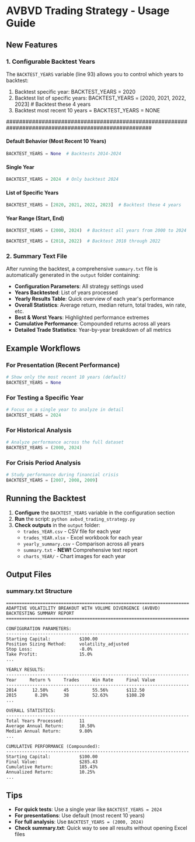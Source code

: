 # AVBVD Trading Strategy - Usage Guide

## New Features

### 1. Configurable Backtest Years

The `BACKTEST_YEARS` variable (line 93) allows you to control which years to backtest:

1. Backtest specific year: BACKTEST_YEARS = 2020
2. Backtest list of specific years: BACKTEST_YEARS = [2020, 2021, 2022, 2023]  # Backtest these 4 years
3. Backtest most recent 10 years = BACKTEST_YEARS = NONE

#####################################################################################################

#### Default Behavior (Most Recent 10 Years)
```python
BACKTEST_YEARS = None  # Backtests 2014-2024
```

#### Single Year
```python
BACKTEST_YEARS = 2024  # Only backtest 2024
```

#### List of Specific Years
```python
BACKTEST_YEARS = [2020, 2021, 2022, 2023]  # Backtest these 4 years
```

#### Year Range (Start, End)
```python
BACKTEST_YEARS = (2000, 2024)  # Backtest all years from 2000 to 2024
```

```python
BACKTEST_YEARS = (2018, 2022)  # Backtest 2018 through 2022
```

### 2. Summary Text File

After running the backtest, a comprehensive `summary.txt` file is automatically generated in the `output` folder containing:

- **Configuration Parameters**: All strategy settings used
- **Years Backtested**: List of years processed
- **Yearly Results Table**: Quick overview of each year's performance
- **Overall Statistics**: Average return, median return, total trades, win rate, etc.
- **Best & Worst Years**: Highlighted performance extremes
- **Cumulative Performance**: Compounded returns across all years
- **Detailed Trade Statistics**: Year-by-year breakdown of all metrics

## Example Workflows

### For Presentation (Recent Performance)
```python
# Show only the most recent 10 years (default)
BACKTEST_YEARS = None
```

### For Testing a Specific Year
```python
# Focus on a single year to analyze in detail
BACKTEST_YEARS = 2024
```

### For Historical Analysis
```python
# Analyze performance across the full dataset
BACKTEST_YEARS = (2000, 2024)
```

### For Crisis Period Analysis
```python
# Study performance during financial crisis
BACKTEST_YEARS = [2007, 2008, 2009]
```

## Running the Backtest

1. **Configure** the `BACKTEST_YEARS` variable in the configuration section
2. **Run** the script: `python avbvd_trading_strategy.py`
3. **Check outputs** in the `output` folder:
   - `trades_YEAR.csv` - CSV file for each year
   - `trades_YEAR.xlsx` - Excel workbook for each year
   - `yearly_summary.csv` - Comparison across all years
   - `summary.txt` - **NEW!** Comprehensive text report
   - `charts_YEAR/` - Chart images for each year

## Output Files

### summary.txt Structure
```
======================================================================
ADAPTIVE VOLATILITY BREAKOUT WITH VOLUME DIVERGENCE (AVBVD)
BACKTESTING SUMMARY REPORT
======================================================================

CONFIGURATION PARAMETERS:
----------------------------------------------------------------------
Starting Capital:           $100.00
Position Sizing Method:     volatility_adjusted
Stop Loss:                  -8.0%
Take Profit:                15.0%
...

YEARLY RESULTS:
----------------------------------------------------------------------
Year     Return %     Trades     Win Rate     Final Value
----------------------------------------------------------------------
2014      12.50%      45         55.56%       $112.50
2015       8.20%      38         52.63%       $108.20
...

OVERALL STATISTICS:
----------------------------------------------------------------------
Total Years Processed:      11
Average Annual Return:      10.50%
Median Annual Return:       9.80%
...

CUMULATIVE PERFORMANCE (Compounded):
----------------------------------------------------------------------
Starting Capital:           $100.00
Final Value:                $285.43
Cumulative Return:          185.43%
Annualized Return:          10.25%
...
```

## Tips

- **For quick tests**: Use a single year like `BACKTEST_YEARS = 2024`
- **For presentations**: Use default (most recent 10 years)
- **For full analysis**: Use `BACKTEST_YEARS = (2000, 2024)`
- **Check summary.txt**: Quick way to see all results without opening Excel files
